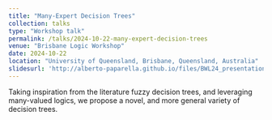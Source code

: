 ```yaml
---
title: "Many-Expert Decision Trees"
collection: talks
type: "Workshop talk"
permalink: /talks/2024-10-22-many-expert-decision-trees
venue: "Brisbane Logic Workshop"
date: 2024-10-22
location: "University of Queensland, Brisbane, Queensland, Australia"
slidesurl: 'http://alberto-paparella.github.io/files/BWL24_presentation.pdf'
---
```


Taking inspiration from the literature fuzzy decision trees, and leveraging many-valued logics, we propose a novel, and more general variety of decision trees.